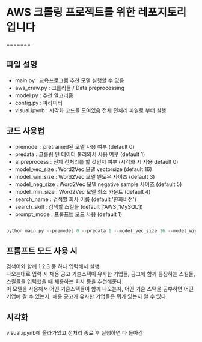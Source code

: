 # AWS 크롤링 프로젝트를 위한 레포지토리입니다      

=======
## 파일 설명
- main.py : 교육프로그램 추천 모델 실행할 수 있음
- aws_craw.py : 크롤러들 / Data preprocessing
- model.py : 추천 알고리즘
- config.py : 파라미터
- visual.ipynb : 시각화 코드들 모여있음 전체 전처리 파일로 부터 실행
## 코드 사용법
- premodel : pretrained된 모델 사용 여부 (default 0)
- predata : 크롤링 된 데이터 불러와서 사용 여부 (default 1)
- allpreprocess : 전체 전처리를 할 것인지 여부 (시각화 시 사용 default 0)
- model_vec_size : Word2Vec 모델 vectorsize (default 16)
- model_win_size : Word2Vec 모델 윈도우 사이즈 (default 3)
- model_neg_size : Word2Vec 모델 negative sample 사이즈 (default 5)
- model_min_size : Word2Vec 모델 최소 카운트 (default 4)
- search_name : 검색할 회사 이름 (default '한화비전')
- search_skill : 검색할 스킬들 (default ['AWS','MySQL'])
- prompt_mode : 프롬프트 모드 사용 (default 1)
```python

python main.py --premodel 0 --predata 1 --model_vec_size 16 --model_win_size 3 --model_neg_size 5 --model_min_size 4 --search_name 한화비전 --search_skill AWS MySQL

```      
         
## 프롬프트 모드 사용 시 
검색어와 함께 1,2,3 중 하나 입력해서 실행      
나오는대로 입력 시 채용 공고 기술스택이 유사한 기업들, 공고에 함께 등장하는 스킬들, 스킬들을 입력했을 때 채용하는 회사 등을 추천해준다.     
이 모델을 사용해서 어떤 기술스택들이 함께 나오는지, 어떤 기술 스택을 공부하면 어떤 기업에 갈 수 있는지, 채용 공고가 유사한 기업들은 뭐가 있는지 알 수 있다.        

## 시각화
visual.ipynb에 올라가있고 전처리 종료 후 실행하면 다 돌아감